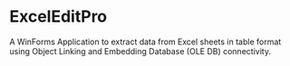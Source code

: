 # ExcelEditPro


A WinForms Application to extract data from Excel sheets in table format using Object Linking and Embedding Database (OLE DB) connectivity. 
